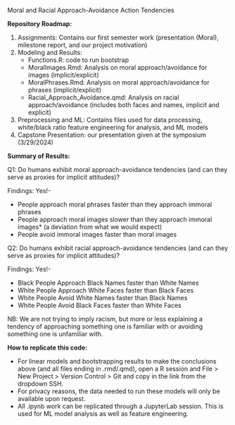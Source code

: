 Moral and Racial Approach-Avoidance Action Tendencies

**Repository Roadmap:**

1. Assignments: Contains our first semester work (presentation (Moral), milestone report, and our project motivation)
2. Modeling and Results:
      * Functions.R: code to run bootstrap
      * MoralImages.Rmd: Analysis on moral approach/avoidance for images (implicit/explicit)
      * MoralPhrases.Rmd: Analysis on moral approach/avoidance for phrases (implicit/explicit)
      * Racial_Approach_Avoidance.qmd: Analysis on racial approach/avoidance (includes both faces and names, implicit and explicit)
3. Preprocessing and ML: Contains files used for data processing, white/black ratio feature engineering for analysis, and ML models
4. Capstone Presentation: our presentation given at the symposium (3/29/2024)


**Summary of Results:**

Q1: Do humans exhibit moral approach-avoidance tendencies (and can they serve as proxies for implicit attitudes)?

Findings: Yes!-
* People approach moral phrases faster than they approach immoral phrases​
* People approach moral images slower than they approach immoral images* (a deviation from what we would expect)
* People avoid immoral images faster than moral images

Q2: Do humans exhibit racial approach-avoidance tendencies (and can they serve as proxies for implicit attitudes)?

Findings: Yes!-
* Black People Approach Black Names faster than White Names​
* White People Approach White Faces faster than Black Faces​
* White People Avoid White Names faster than Black Names​​
* White People Avoid Black Faces faster than White Faces

NB: We are not trying to imply racism, but more or less explaining a tendency of approaching something one is familiar with or avoiding something one is unfamiliar with.

**How to replicate this code:**

* For linear models and bootstrapping results to make the conclusions above (and all files ending in .rmd/.qmd), open a R session and File > New Project > Version Control > Git and copy in the link from the dropdown SSH.
* For privacy reasons, the data needed to run these models will only be available upon request.
* All .ipynb work can be replicated through a JupyterLab session. This is used for ML model analysis as well as feature engineering.
